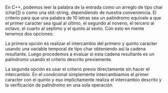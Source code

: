 En C++, podemos leer la palabra de la entrada como un arreglo de tipo char (char[]) o como una std::string, dependiendo de nuestra conveniencia. El criterio para que una palabra de 10 letras sea un palíndromo equivale a que el primer caracter sea igual al último, el segundo al noveno, el tercero al octavo, el cuarto al séptimo y el quinto al sexto. Con esto en mente tenemos dos opciones:

La primera opción es realizar el intercambio del primero y quinto caracter usando una variable temporal de tipo char obteniendo así la cadena resultante. Luego procedemos a evaluar si esta cadena resultante es un palíndromo usando el criterio descrito previamente.

La segunda opción es usar el criterio previo directamente sin hacer el intercambio. En el condicional simplemente intercambiamos el primer caracter con el quinto y eso ímplicitamente realiza el intercambio descrito y la verificación de palíndromo en una sola operación.
